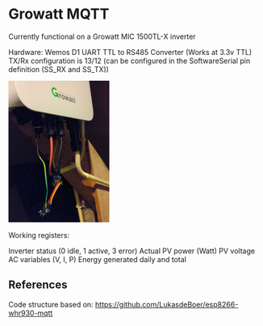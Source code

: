 # Growatt MQTT
Currently functional on a Growatt MIC 1500TL-X inverter 

Hardware:
Wemos D1 
UART TTL to RS485 Converter (Works at 3.3v TTL)
TX/Rx configuration is 13/12 (can be configured in the SoftwareSerial pin definition (SS_RX and SS_TX))

![Proto stage](/Images/Growatt_inverter.jpeg?raw=true)


Working registers:

Inverter status (0 idle, 1 active, 3 error)
Actual PV power (Watt) 
PV voltage 
AC variables (V, I, P) 
Energy generated daily and total

## References
Code structure based on: https://github.com/LukasdeBoer/esp8266-whr930-mqtt
